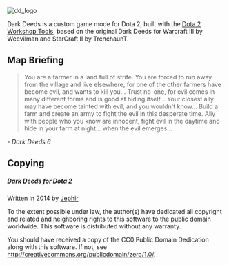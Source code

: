![dd_logo](https://cloud.githubusercontent.com/assets/577585/4210566/81403b80-3878-11e4-8ee1-b40f884bf4bd.png)

Dark Deeds is a custom game mode for Dota 2, built with the [Dota 2 Workshop Tools](https://developer.valvesoftware.com/wiki/Dota_2_Workshop_Tools), based on the original Dark Deeds for Warcraft III by Weevilman and StarCraft II by TrenchaunT.

## Map Briefing

> You are a farmer in a land full of strife. You are forced to run away from the village and live elsewhere, for one of the other farmers have become evil, and wants to kill you... Trust no-one, for evil comes in many different forms and is good at hiding itself... Your closest ally may have become tainted with evil, and you wouldn't know... Build a farm and create an army to fight the evil in this desperate time. Ally with people who you know are innocent, fight evil in the daytime and hide in your farm at night... when the evil emerges...

*- Dark Deeds 6*

## Copying

##### Dark Deeds for Dota 2

Written in 2014 by [Jephir](http://www.jephir.name)

To the extent possible under law, the author(s) have dedicated all copyright and related and neighboring rights to this software to the public domain worldwide. This software is distributed without any warranty.

You should have received a copy of the CC0 Public Domain Dedication along with this software. If not, see <http://creativecommons.org/publicdomain/zero/1.0/>.